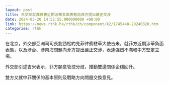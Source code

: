 ```yaml
---
layout: post
title: 外交部就菲律賓近期涉華負面表態向菲方提出嚴正交涉
date: 2024-03-20 14:52:55.000000000 +08:00
link: https://news.rthk.hk/rthk/ch/component/k2/1745448-20240320.htm
categories: rthk
---
```


在北京，外交部亞洲司司長劉勁松約見菲律賓駐華大使吉米，就菲方近期涉華負面表態，以及涉台、涉南海問題向菲方提出嚴正交涉，表達強烈不滿和中方堅定立場。

外交部引述吉米表示，菲方願意管控分歧，推動雙邊關係企穩回升。

雙方又就中菲關係的基本原則及戰略方向問題交換意見。
